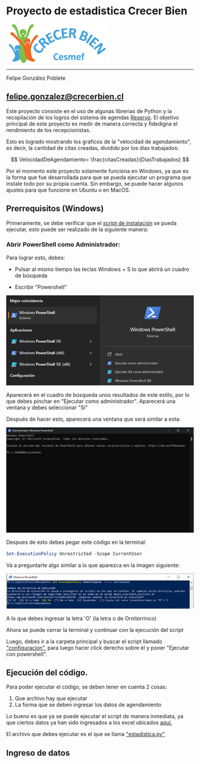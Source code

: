 # Proyecto de estadistica Crecer Bien

![Hola](RecursosReadme/logo_retina-crecer.png)

---
Felipe González Poblete

felipe.gonzalez@crecerbien.cl
---

Este proyecto consiste en el uso de algunas librerias de Python y la recopilación de los logros del sistema de agendas [Reservo](https://reservo.cl). El objetivo principal de este proyecto es medir de manera correcta y fidedigna el rendimiento de los recepcionistas.

Esto es logrado mostrando los graficos de la "velocidad de agendamiento", es decir, la cantidad de citas creadas, dividido por los días trabajados:

$$
VelocidadDeAgendamiento= \frac{citasCreadas}{DiasTrabajados}
$$

Por el momento este proyecto solamente funciona en Windows, ya que es la forma que fue desarrollada para que se pueda ejecutar un programa que instale todo por su propia cuenta. Sin embargo, se puede hacer algunos ajustes para que funcione en Ubuntu o en MacOS.

## Prerrequisitos (Windows)

Primeramente, se debe verificar que el [script de instalación](Configuracion.ps1) se pueda ejecutar, esto puede ser realizado de la siguiente manera:

### Abrir PowerShell como Administrador:

Para lograr esto, debes:

- Pulsar al mismo tiempo las teclas Windows + S lo que abrirá un cuadro de búsqueda

- Escribir "Powershell"

![Hola](RecursosReadme/powerchel.png)

Aparecerá en el cuadro de búsqueda unos resultados de este estilo, por lo que debes pinchar en "Ejecutar como administrador". Aparecerá una ventana y debes seleccionar "Si"

Después de hacer esto, aparecerá una ventana que será similar a esta:

![Hola](RecursosReadme/consola.png)

Despues de esto debes pegar este código en la terminal:

```powershell
Set-ExecutionPolicy Unrestricted -Scope CurrentUser
```

Va a preguntarte algo similar a lo que aparezca en la imagen siguiente:

![Hola](RecursosReadme/script-3.png)

A lo que debes ingresar la letra 'O' (la letra o de Ornitorrinco)

Ahora se puede cerrar la terminal y continuar con la ejecución del script

Luego, debes ir a la carpeta principal y buscar el script llamado ["configuracion"](Configuracion.ps1), para luego hacer click derecho sobre él y poner "Ejecutar con powershell".

## Ejecución del código.

Para poder ejecutar el código, se deben tener en cuenta 2 cosas:

1. Que archivo hay que ejecutar
2. La forma que se deben ingresar los datos de agendamiento

Lo bueno es que ya se puede ejecutar el script de manera inmediata, ya que ciertos datos ya han sido ingresados a los excel ubicados [aquí.](datos/citas_creadas.xlsx)

El archivo que debes ejecutar es el que se llama ["estadistica.py"](estadistica.py)

## Ingreso de datos